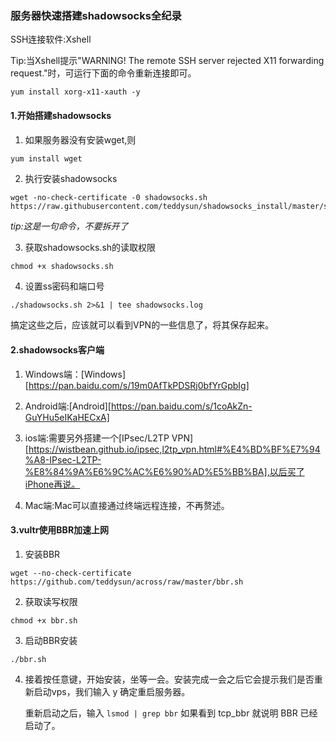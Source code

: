 ### **服务器快速搭建shadowsocks全纪录**

SSH连接软件:Xshell

Tip:当Xshell提示"WARNING! The remote SSH server rejected X11 forwarding request."时，可运行下面的命令重新连接即可。

```
yum install xorg-x11-xauth -y
```

#### 1.开始搭建shadowsocks

1. 如果服务器没有安装wget,则

```python
yum install wget
```

2. 执行安装shadowsocks

```
wget -no-check-certificate -0 shadowsocks.sh https://raw.githubusercontent.com/teddysun/shadowsocks_install/master/shadowsocks.sh
```

*tip:这是一句命令，不要拆开了*

3. 获取shadowsocks.sh的读取权限

```
chmod +x shadowsocks.sh
```

4. 设置ss密码和端口号

```
./shadowsocks.sh 2>&1 | tee shadowsocks.log
```

搞定这些之后，应该就可以看到VPN的一些信息了，将其保存起来。

#### 2.shadowsocks客户端

1. Windows端：[Windows][https://pan.baidu.com/s/19m0AfTkPDSRj0bfYrGpbIg]

2. Android端:[Android][https://pan.baidu.com/s/1coAkZn-GuYHu5eIKaHECxA]

3. ios端:需要另外搭建一个[IPsec/L2TP VPN][https://wistbean.github.io/ipsec,l2tp_vpn.html#%E4%BD%BF%E7%94%A8-IPsec-L2TP-%E8%84%9A%E6%9C%AC%E6%90%AD%E5%BB%BA],以后买了iPhone再说。
4. Mac端:Mac可以直接通过终端远程连接，不再赘述。

#### 3.vultr使用BBR加速上网

1. 安装BBR

```
wget --no-check-certificate https://github.com/teddysun/across/raw/master/bbr.sh
```

2. 获取读写权限

```
chmod +x bbr.sh
```

3. 启动BBR安装

```
./bbr.sh
```

4. 接着按任意键，开始安装，坐等一会。安装完成一会之后它会提示我们是否重新启动vps，我们输入 y 确定重启服务器。

   重新启动之后，输入 `lsmod | grep bbr` 如果看到 tcp_bbr 就说明 BBR 已经启动了。

